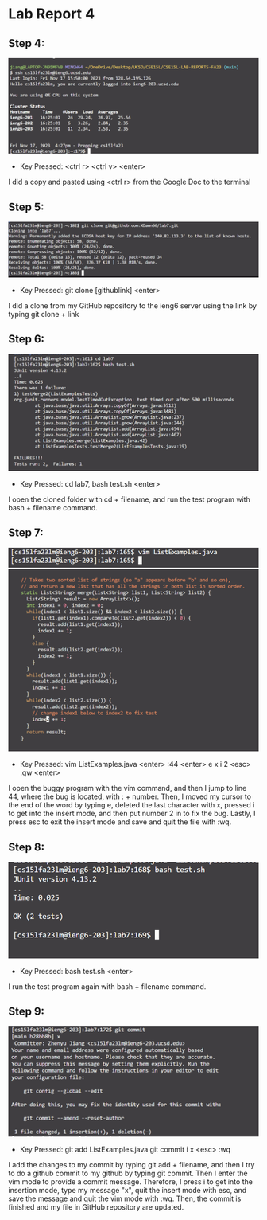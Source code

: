 # Lab Report 4
## Step 4:
![image](lab4/4.png)
- Key Pressed: \<ctrl r> \<ctrl v> \<enter>
  
I did a copy and pasted using \<ctrl r> <ctrl v> from the Google Doc to the terminal

## Step 5:
![image](lab4/5.png)
- Key Pressed: git clone [githublink] \<enter>

I did a clone from my GitHub repository to the ieng6 server using the link by typing git clone + link

## Step 6:
![image](lab4/6.png)
- Key Pressed: cd lab7, bash test.sh \<enter>

I open the cloned folder with cd + filename, and run the test program with bash + filename command.

## Step 7:
![image](lab4/7a.png)
![image](lab4/7b.png)
- Key Pressed: vim ListExamples.java \<enter> :44 \<enter> e x i 2 \<esc> :qw \<enter>

I open the buggy program with the vim command, and then I jump to line 44, where the bug is located, with : + number. Then, I moved my cursor to the end of the word by typing e, deleted the last character with x, pressed i to get into the insert mode, and then put number 2 in to fix the bug. Lastly, I press esc to exit the insert mode and save and quit the file with :wq.

## Step 8:
![image](lab4/8.png)
- Key Pressed: bash test.sh \<enter>

I run the test program again with bash + filename command.

## Step 9:
![image](lab4/9.png)
- Key Pressed: git add ListExamples.java git commit i x \<esc> :wq

I add the changes to my commit by typing git add + filename, and then I try to do a github commit to my github by typing git commit. Then I enter the vim mode to provide a commit message. Therefore, I press i to get into the insertion mode, type my message "x", quit the insert mode with esc, and save the message and quit the vim mode with :wq. Then, the commit is finished and my file in GitHub repository are updated.
  
